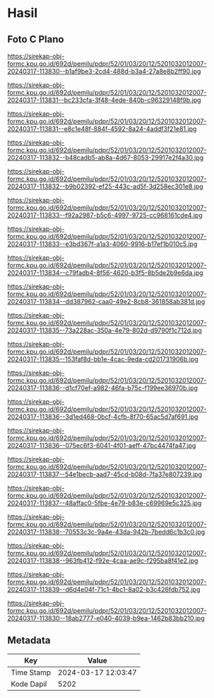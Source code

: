 # Hasil

## Foto C Plano

https://sirekap-obj-formc.kpu.go.id/692d/pemilu/pdpr/52/01/03/20/12/5201032012007-20240317-113830--b1af9be3-2cd4-488d-b3a4-27a8e8b2ff90.jpg

https://sirekap-obj-formc.kpu.go.id/692d/pemilu/pdpr/52/01/03/20/12/5201032012007-20240317-113831--bc233cfa-3f48-4ede-840b-c96329148f9b.jpg

https://sirekap-obj-formc.kpu.go.id/692d/pemilu/pdpr/52/01/03/20/12/5201032012007-20240317-113831--e8c1e48f-884f-4592-8a24-4addf3f21e81.jpg

https://sirekap-obj-formc.kpu.go.id/692d/pemilu/pdpr/52/01/03/20/12/5201032012007-20240317-113832--b48cadb5-ab8a-4d67-8053-29917e2f4a30.jpg

https://sirekap-obj-formc.kpu.go.id/692d/pemilu/pdpr/52/01/03/20/12/5201032012007-20240317-113832--b9b02392-ef25-443c-ad5f-3d258ec301e8.jpg

https://sirekap-obj-formc.kpu.go.id/692d/pemilu/pdpr/52/01/03/20/12/5201032012007-20240317-113833--f92a2987-b5c6-4997-9725-cc968161cde4.jpg

https://sirekap-obj-formc.kpu.go.id/692d/pemilu/pdpr/52/01/03/20/12/5201032012007-20240317-113833--e3bd367f-a1a3-4060-9916-b17ef1b010c5.jpg

https://sirekap-obj-formc.kpu.go.id/692d/pemilu/pdpr/52/01/03/20/12/5201032012007-20240317-113834--c79fadb4-8f56-4620-b3f5-8b5de2b9e6da.jpg

https://sirekap-obj-formc.kpu.go.id/692d/pemilu/pdpr/52/01/03/20/12/5201032012007-20240317-113834--dd387962-caa0-49e2-8cb8-361858ab381d.jpg

https://sirekap-obj-formc.kpu.go.id/692d/pemilu/pdpr/52/01/03/20/12/5201032012007-20240317-113835--73a228ac-350a-4e79-802d-d9790f1c712d.jpg

https://sirekap-obj-formc.kpu.go.id/692d/pemilu/pdpr/52/01/03/20/12/5201032012007-20240317-113835--153faf8d-bb1e-4cac-9eda-cd201731906b.jpg

https://sirekap-obj-formc.kpu.go.id/692d/pemilu/pdpr/52/01/03/20/12/5201032012007-20240317-113836--d1cf70ef-a982-46fa-b75c-f199ee36970b.jpg

https://sirekap-obj-formc.kpu.go.id/692d/pemilu/pdpr/52/01/03/20/12/5201032012007-20240317-113836--3d1ed468-0bcf-4cfb-8f70-65ac5d7af691.jpg

https://sirekap-obj-formc.kpu.go.id/692d/pemilu/pdpr/52/01/03/20/12/5201032012007-20240317-113836--075ec6f3-6041-4f01-aeff-47bc4474fa47.jpg

https://sirekap-obj-formc.kpu.go.id/692d/pemilu/pdpr/52/01/03/20/12/5201032012007-20240317-113837--54e1becb-aad7-45cd-b08d-7fa37e807239.jpg

https://sirekap-obj-formc.kpu.go.id/692d/pemilu/pdpr/52/01/03/20/12/5201032012007-20240317-113837--48affac0-5fbe-4e79-b83e-c69969e5c325.jpg

https://sirekap-obj-formc.kpu.go.id/692d/pemilu/pdpr/52/01/03/20/12/5201032012007-20240317-113838--70553c3c-9a4e-43da-942b-7bedd6c1b3c0.jpg

https://sirekap-obj-formc.kpu.go.id/692d/pemilu/pdpr/52/01/03/20/12/5201032012007-20240317-113838--963fb412-f92e-4caa-ae9c-f295ba8f41e2.jpg

https://sirekap-obj-formc.kpu.go.id/692d/pemilu/pdpr/52/01/03/20/12/5201032012007-20240317-113839--d6d4e04f-71c1-4bc1-8a02-b3c426fdb752.jpg

https://sirekap-obj-formc.kpu.go.id/692d/pemilu/pdpr/52/01/03/20/12/5201032012007-20240317-113830--18ab2777-e040-4039-b9ea-1462b83bb210.jpg


## Metadata

| Key        | Value               |
| ---------- | ------------------- |
| Time Stamp | 2024-03-17 12:03:47 |
| Kode Dapil | 5202                |




